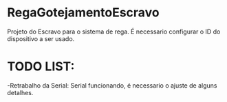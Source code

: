 ﻿# RegaGotejamentoEscravo
Projeto do Escravo para o sistema de rega. É necessario configurar o ID do dispositivo a ser usado.

# TODO LIST:
   -Retrabalho da Serial:
Serial funcionando, é necessario o ajuste de alguns detalhes.